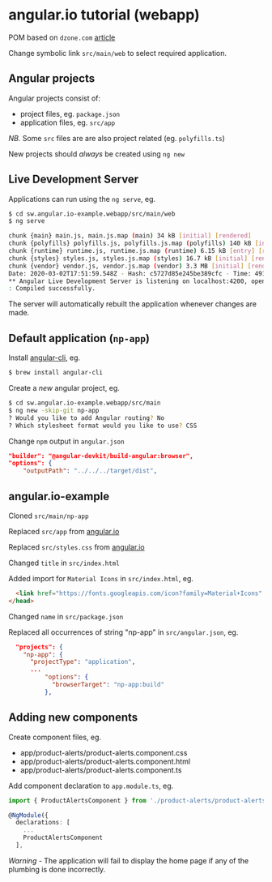 # angular.io tutorial (webapp)

POM based on `dzone.com`
[article](https://dzone.com/articles/building-a-web-app-using-spring-boot-angular-6-and)

Change symbolic link `src/main/web` to select required application.

## Angular projects

Angular projects consist of:
* project files, eg. `package.json`
* application files, eg. `src/app`

*NB.* Some `src` files are are also project related (eg. `polyfills.ts`)

New projects should *always* be created using `ng new`

## Live Development Server

Applications can run using the `ng serve`, eg.

```bash
$ cd sw.angular.io-example.webapp/src/main/web
$ ng serve

chunk {main} main.js, main.js.map (main) 34 kB [initial] [rendered]
chunk {polyfills} polyfills.js, polyfills.js.map (polyfills) 140 kB [initial] [rendered]
chunk {runtime} runtime.js, runtime.js.map (runtime) 6.15 kB [entry] [rendered]
chunk {styles} styles.js, styles.js.map (styles) 16.7 kB [initial] [rendered]
chunk {vendor} vendor.js, vendor.js.map (vendor) 3.3 MB [initial] [rendered]
Date: 2020-03-02T17:51:59.548Z - Hash: c5727d85e245be389cfc - Time: 4916ms
** Angular Live Development Server is listening on localhost:4200, open your browser on http://localhost:4200/ **
: Compiled successfully.
```

The server will automatically rebuilt the application whenever changes are made.

## Default application (`np-app`)

Install [angular-cli](https://cli.angular.io/), eg.

```bash
$ brew install angular-cli
```

Create a *new* angular project, eg.

```bash
$ cd sw.angular.io-example.webapp/src/main
$ ng new -skip-git np-app
? Would you like to add Angular routing? No
? Which stylesheet format would you like to use? CSS
```

Change `npm` output in `angular.json`

```json
"builder": "@angular-devkit/build-angular:browser",
"options": {
    "outputPath": "../../../target/dist",
```

## angular.io-example

Cloned `src/main/np-app`

Replaced `src/app` from [angular.io](https://angular.io/start)

Replaced `src/styles.css` from [angular.io](https://angular.io/start)

Changed `title` in `src/index.html`

Added import for `Material Icons` in `src/index.html`, eg.

```html
  <link href="https://fonts.googleapis.com/icon?family=Material+Icons" rel="stylesheet" />
</head>
```

Changed `name` in `src/package.json`

Replaced all occurrences of string "np-app" in `src/angular.json`, eg.

```json
  "projects": {
    "np-app": {
      "projectType": "application",
      ...
          "options": {
            "browserTarget": "np-app:build"
          },
```

## Adding new components

Create component files, eg.

* app/product-alerts/product-alerts.component.css
* app/product-alerts/product-alerts.component.html
* app/product-alerts/product-alerts.component.ts


Add component declaration to `app.module.ts`, eg.

```typescript
import { ProductAlertsComponent } from './product-alerts/product-alerts.component';

@NgModule({
  declarations: [
    ...
    ProductAlertsComponent
  ],
```

*Warning -* The application will fail to display the home page if any of the plumbing 
is done incorrectly.

